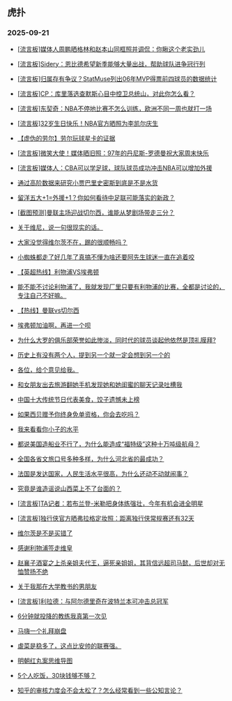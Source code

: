 ## 虎扑 
### 2025-09-21

+ [[流言板]媒体人周鹏晒格林和赵本山同框照并调侃：你瞅这个老实劲儿](https://bbs.hupu.com/634880412.html)

+ [[流言板]Sidery：恩比德希望新季能够大量出战，帮助球队进争冠行列](https://bbs.hupu.com/634882750.html)

+ [[流言板]归属存有争议？StatMuse列出06年MVP得票前四球员的数据统计](https://bbs.hupu.com/634881334.html)

+ [[流言板]CP：库里落选查默斯心目中控卫总统山，对此你怎么看？](https://bbs.hupu.com/634882669.html)

+ [[流言板]东契奇：NBA不停地比赛不怎么训练，欧洲不同一周也就打一场](https://bbs.hupu.com/634881270.html)

+ [[流言板]32岁生日快乐！NBA官方晒照为李凯尔庆生](https://bbs.hupu.com/634881044.html)

+ [【虚伪的劳尔】劳尔玩球星卡的证据](https://bbs.hupu.com/634883727.html)

+ [[流言板]微笑大使！媒体晒旧照：97年的丹尼斯-罗德曼祝大家周末快乐](https://bbs.hupu.com/634881120.html)

+ [[流言板]媒体人：CBA可以学足球，球队球员成功冲击NBA可以增加外援](https://bbs.hupu.com/634882993.html)

+ [通过高阶数据来研究小贾巴里史密斯到底是不是水货](https://bbs.hupu.com/634881943.html)

+ [留洋五大+1=外援+1？你如何看待中足联可能落实的新政？](https://bbs.hupu.com/634879817.html)

+ [[截图预测]曼联主场迎战切尔西，谁能从梦剧场带走三分？](https://bbs.hupu.com/634877943.html)

+ [关于维尼，说一句很现实的话。](https://bbs.hupu.com/634879692.html)

+ [大家没觉得维尔茨不在，踢的很顺畅吗？](https://bbs.hupu.com/634881068.html)

+ [小蜘蛛都走了好几年了真搞不懂为啥还要阿先生球迷一直在追着咬](https://bbs.hupu.com/634877540.html)

+ [【英超热线】利物浦VS埃弗顿](https://bbs.hupu.com/634877081.html)

+ [能不能不讨论利物浦了，我就发现厂里只要有利物浦的比赛，全都是讨论的，专注自己不好嘛。](https://bbs.hupu.com/634881128.html)

+ [【热线】曼联vs切尔西](https://bbs.hupu.com/634877108.html)

+ [埃弗顿加油啊，再进一个呗](https://bbs.hupu.com/634881721.html)

+ [为什么大罗的俱乐部荣誉如此惨淡，同时代的球员谈起他依然是顶礼膜拜?](https://bbs.hupu.com/634879494.html)

+ [历史上有没有两个人，提到另一个就一定会想到另一个的 ​​​](https://bbs.hupu.com/634879524.html)

+ [各位，给个意见给我。](https://bbs.hupu.com/634881235.html)

+ [和女朋友出去旅游翻她手机发现她和她闺蜜的聊天记录吐槽我](https://bbs.hupu.com/634883540.html)

+ [中国十大传统节日代表美食，饺子遗憾未上榜](https://bbs.hupu.com/634882064.html)

+ [如果西贝赠予你终身免单资格，你会去吃吗？](https://bbs.hupu.com/634880351.html)

+ [我来看看你小子的水平](https://bbs.hupu.com/634880029.html)

+ [都说美国造船业不行了，为什么能造成“福特级”这种十万吨级航母？](https://bbs.hupu.com/634882244.html)

+ [全国各省文旅口号多种多样，为什么河北省的最成功？](https://bbs.hupu.com/634883222.html)

+ [法国是发达国家，人民生活水平很高，为什么还动不动就闹事？](https://bbs.hupu.com/634880272.html)

+ [究竟是谁造谣说山西菜上不了台面的？](https://bbs.hupu.com/634880521.html)

+ [[流言板]TA记者：若布兰登-米勒把身体练强壮，今年有机会进全明星](https://bbs.hupu.com/634884547.html)

+ [[流言板]独行侠官方晒弗拉格定妆照：距离独行侠常规赛还有32天](https://bbs.hupu.com/634884239.html)

+ [维尔茨是不是买错了](https://bbs.hupu.com/634881396.html)

+ [感谢利物浦签走维皇](https://bbs.hupu.com/634882625.html)

+ [赵襄子酒宴之上杀亲姐夫代王，逼死亲姐姐，其背信远超司马懿，后世却对无恤赞扬不绝](https://bbs.hupu.com/634881465.html)

+ [关于我那在大学教书的男朋友](https://bbs.hupu.com/634881286.html)

+ [[流言板]利拉德：与阿尔德里奇在波特兰本可冲击总冠军](https://bbs.hupu.com/634885517.html)

+ [6分钟就投降的教练我真第一次见](https://bbs.hupu.com/634885531.html)

+ [马嗨一个礼拜崩盘](https://bbs.hupu.com/634885275.html)

+ [虐菜是稳多了，这点比安帅的联赛强。](https://bbs.hupu.com/634884899.html)

+ [明朝红丸案思维导图](https://bbs.hupu.com/634881332.html)

+ [5个人吃饭，30块钱够不够？](https://bbs.hupu.com/634884303.html)

+ [知乎的审核力度会不会太松了？怎么经常看到一些公知言论？](https://bbs.hupu.com/634884508.html)

